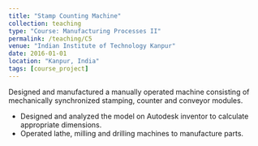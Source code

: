 ```yaml
---
title: "Stamp Counting Machine"
collection: teaching
type: "Course: Manufacturing Processes II"
permalink: /teaching/C5
venue: "Indian Institute of Technology Kanpur"
date: 2016-01-01
location: "Kanpur, India"
tags: [course_project]
---
```


Designed and manufactured a manually operated machine consisting of mechanically synchronized stamping, counter and conveyor modules.
* Designed and analyzed the model on Autodesk inventor to calculate appropriate dimensions.
* Operated lathe, milling and drilling machines to manufacture parts.